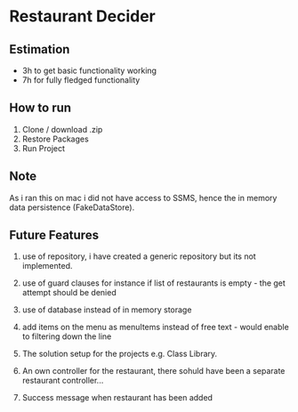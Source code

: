 # Restaurant Decider
 
## Estimation
* 3h to get basic functionality working
* 7h for fully fledged functionality

## How to run
1. Clone / download .zip
2. Restore Packages
3. Run Project 

## Note
As i ran this on mac i did not have access to SSMS, hence the in memory data persistence (FakeDataStore).

## Future Features

1. use of repository, i have created a generic repository but its not implemented.

2. use of guard clauses for instance if list of restaurants is empty - the get attempt should be denied

3. use of database instead of in memory storage

4. add items on the menu as menuItems instead of free text - would enable to filtering down the line

5. The solution setup for the projects e.g. Class Library.

6. An own controller for the restaurant, there sohuld have been a separate restaurant controller...

7. Success message when restaurant has been added
